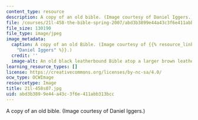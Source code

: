 ```yaml
---
content_type: resource
description: A copy of an old bible. (Image courtesy of Daniel Iggers.)
file: /courses/21l-458-the-bible-spring-2007/abd3b3899e44a43c3f6e411abb313bcc_21l-458s07.jpg
file_size: 130190
file_type: image/jpeg
image_metadata:
  caption: A copy of an old Bible. (Image courtesy of {{% resource_link "a4fe1a9b-5302-4a3a-ab09-9f3e33f308bd"
    "Daniel Iggers" %}}.)
  credit: ''
  image-alt: An old black leatherbound Bible atop a larger brown leatherbound book.
learning_resource_types: []
license: https://creativecommons.org/licenses/by-nc-sa/4.0/
ocw_type: OCWImage
resourcetype: Image
title: 21l-458s07.jpg
uid: abd3b389-9e44-a43c-3f6e-411abb313bcc
---
```

A copy of an old bible. (Image courtesy of Daniel Iggers.)